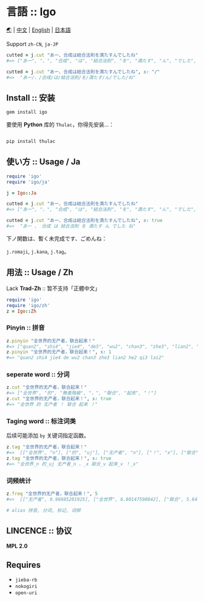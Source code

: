 # 言語 :: Igo

[🌏](README.md) | [中文](README.zh.md) | [English](README.en.md) | [日本語](README.ja.md)

Support `zh-CN`, `ja-JP`

```ruby
cutted = j.cut "あー、合成は結合法則を満たすんでしたね"
#=> ["あー", "、", "合成", "は", "結合法則", "を", "満たす", "ん", "でした", "ね"]

cutted = j.cut "あー、合成は結合法則を満たすんでしたね", s: "/"
#=>  "あー/、/合成/は/結合法則/を/満たす/ん/でした/ね"

```

## Install :: 安装

```cmd
gem install igo
```

要使用 __Python__ 库的 `Thulac`，你得先安装...：

```cmd

pip install thulac

```

## 使い方 :: Usage / Ja

```ruby
require 'igo'
require 'igo/ja'

j = Igo::Ja

cutted = j.cut "あー、合成は結合法則を満たすんでしたね"
#=> ["あー", "、", "合成", "は", "結合法則", "を", "満たす", "ん", "でした", "ね"]

cutted = j.cut "あー、合成は結合法則を満たすんでしたね", s: true
#=>  "あー 、 合成 は 結合法則 を 満たす ん でした ね"

```

下ノ関数は、暫く未完成です、ごめんね：

`j.romaji`, `j.kana`, `j.tag`。

## 用法 :: Usage / Zh

Lack __Trad-Zh__ :: 暂不支持「正體中文」

```ruby
require 'igo'
require 'igo/zh'
z = Igo::Zh
```

### Pinyin :: 拼音

```ruby
z.pinyin "全世界的无产者，联合起来！"
#=> ["quan2", "shi4", "jie4", "de5", "wu2", "chan3", "zhe3", "lian2", "he2", "qi3", "lai2"]
z.pinyin "全世界的无产者，联合起来！", s: 1
#=> "quan2 shi4 jie4 de wu2 chan3 zhe3 lian2 he2 qi3 lai2"
```

### seperate word :: 分词

```ruby
z.cut "全世界的无产者，联合起来！"
#=> ["全世界", "的", "無產階級", "，", "聯合", "起來", "！"]
z.cut "全世界的无产者，联合起来！", s: true
#=> "全世界 的 无产者 ！ 联合 起来 ！"
```
### Taging word :: 标注词类

后续可能添加 `by` 关键词指定函数。

```ruby
z.tag "全世界的无产者，联合起来！"
#=>  [["全世界", "n"], ["的", "uj"], ["无产者", "n"], ["！", "x"], ["联合", "v"], ["起来", "v"], ["！", "x"]]
z.tag "全世界的无产者，联合起来！", s: true
#=> "全世界_n 的_uj 无产者_n ，_x 联合_v 起来_v ！_x"
```
### 词频统计

```ruby
z.freq "全世界的无产者，联合起来！", 5
#=>  [["无产者", 9.96885201925], ["全世界", 6.80147590842], ["联合", 5.64979650728], ["起来", 3.96134044655]]

# alias 拼音, 分词, 标记, 词频

```

## LINCENCE :: 协议

__MPL 2.0__

## Requires

- `jieba-rb`
- `nokogiri`
- `open-uri`